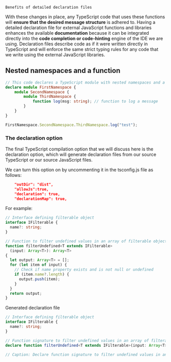 
`Benefits of detailed declaration files`

With these changes in place, any TypeScript code that uses these functions will **ensure that the desired message structure** is adhered to. Having a detailed declaration file for external JavaScript functions and libraries enhances the available **documentation** because it can be integrated directly into the **code completion or code-hinting** engine of the IDE we are using. Declaration files describe code as if it were written directly in TypeScript and will enforce the same strict typing rules for any code that we write using the external JavaScript libraries.

## Nested namespaces and a function

```typescript
// This code declares a TypeScript module with nested namespaces and a function
declare module FirstNamespace {
    module SecondNamespace {
        module ThirdNamespace {
            function log(msg: string); // function to log a message
        }
    }
}

FirstNamespace.SecondNamespace.ThirdNamespace.log("test");
```

### The declaration option

The final TypeScript compilation option that we will discuss here is the declaration option, which will generate declaration files from our source TypeScript or our source JavaScript files.

We can turn this option on by uncommenting it in the tsconfig.js file as follows:

```json
    "outDir": "dist",  
    "allowJs":true,
    "declaration": true,   
    "declarationMap": true,
```    

For example:

```typescript
// Interface defining filterable object
interface IFilterable {
  name?: string;
}

// Function to filter undefined values in an array of filterable objects
function filterUndefined<T extends IFilterable>
  (input: Array<T>): Array<T> 
{
  let output: Array<T> = [];
  for (let item of input) {
    // Check if name property exists and is not null or undefined
    if (item.name?.length) {
      output.push(item);
    }
  }
  return output;
}
```

Generated declaration file

```typescript
// Interface defining filterable object
interface IFilterable {
  name?: string;
}

// Function signature to filter undefined values in an array of filterable objects
declare function filterUndefined<T extends IFilterable>(input: Array<T>): Array<T>;

// Caption: Declare function signature to filter undefined values in an array of filterable objects based on name property.

```